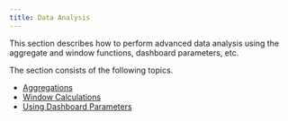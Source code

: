 ```yaml
---
title: Data Analysis
---
```

This section describes how to perform advanced data analysis using the aggregate and window functions, dashboard parameters, etc.

The section consists of the following topics.
* [Aggregations](../../../dashboard-for-desktop/articles/dashboard-designer/data-analysis/aggregations.md)
* [Window Calculations](../../../dashboard-for-desktop/articles/dashboard-designer/data-analysis/window-calculations.md)
* [Using Dashboard Parameters](../../../dashboard-for-desktop/articles/dashboard-designer/data-analysis/using-dashboard-parameters.md)